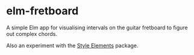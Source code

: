 # elm-fretboard
A simple Elm app for visualising intervals on the guitar fretboard to figure out complex chords.

Also an experiment with the [Style Elements](http://package.elm-lang.org/packages/mdgriffith/style-elements/latest) package.